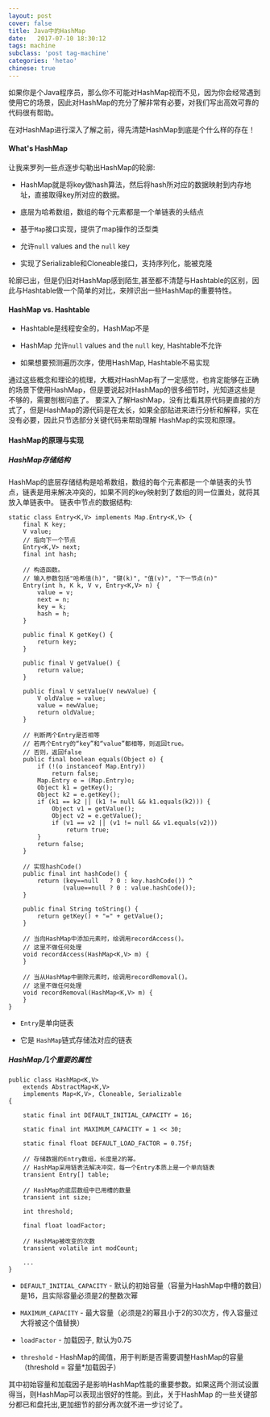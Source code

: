 ```yaml
---
layout: post
cover: false
title: Java中的HashMap 
date:   2017-07-10 18:30:12
tags: machine
subclass: 'post tag-machine'
categories: 'hetao'
chinese: true
---
```


如果你是个Java程序员，那么你不可能对HashMap视而不见，因为你会经常遇到使用它的场景，因此对HashMap的充分了解非常有必要，对我们写出高效可靠的代码很有帮助。

在对HashMap进行深入了解之前，得先清楚HashMap到底是个什么样的存在！

#### What's HashMap

让我来罗列一些点逐步勾勒出HashMap的轮廓:

* HashMap就是将key做hash算法，然后将hash所对应的数据映射到内存地址，直接取得key所对应的数据。

* 底层为哈希数组，数组的每个元素都是一个单链表的头结点

* 基于`Map`接口实现，提供了map操作的泛型类

* 允许`null` values and the `null` key 

* 实现了Serializable和Cloneable接口，支持序列化，能被克隆


轮廓已出，但是仍旧对HashMap感到陌生,甚至都不清楚与Hashtable的区别，因此与Hashtable做一个简单的对比，来辨识出一些HashMap的重要特性。

#### HashMap vs. Hashtable

* Hashtable是线程安全的，HashMap不是

* HashMap 允许`null` values and the `null` key, Hashtable不允许

* 如果想要预测遍历次序，使用HashMap, Hashtable不易实现

通过这些概念和理论的梳理，大概对HashMap有了一定感觉，也肯定能够在正确的场景下使用HashMap，但是要说起对HashMap的很多细节时，光知道这些是不够的，需要刨根问底了。
要深入了解HashMap，没有比看其原代码更直接的方式了，但是HashMap的源代码是在太长，如果全部贴进来进行分析和解释，实在没有必要，因此只节选部分关键代码来帮助理解
HashMap的实现和原理。

#### HashMap的原理与实现

##### HashMap存储结构

HashMap的底层存储结构是哈希数组，数组的每个元素都是一个单链表的头节点，链表是用来解决冲突的，如果不同的key映射到了数组的同一位置处，就将其放入单链表中。
链表中节点的数据结构:

```
static class Entry<K,V> implements Map.Entry<K,V> {    
    final K key;    
    V value;    
    // 指向下一个节点    
    Entry<K,V> next;    
    final int hash;    
  
    // 构造函数。    
    // 输入参数包括"哈希值(h)", "键(k)", "值(v)", "下一节点(n)"    
    Entry(int h, K k, V v, Entry<K,V> n) {    
        value = v;    
        next = n;    
        key = k;    
        hash = h;    
    }    
  
    public final K getKey() {    
        return key;    
    }    
  
    public final V getValue() {    
        return value;    
    }    
  
    public final V setValue(V newValue) {    
        V oldValue = value;    
        value = newValue;    
        return oldValue;    
    }    
  
    // 判断两个Entry是否相等    
    // 若两个Entry的“key”和“value”都相等，则返回true。    
    // 否则，返回false    
    public final boolean equals(Object o) {    
        if (!(o instanceof Map.Entry))    
            return false;    
        Map.Entry e = (Map.Entry)o;    
        Object k1 = getKey();    
        Object k2 = e.getKey();    
        if (k1 == k2 || (k1 != null && k1.equals(k2))) {    
            Object v1 = getValue();    
            Object v2 = e.getValue();    
            if (v1 == v2 || (v1 != null && v1.equals(v2)))    
                return true;    
        }    
        return false;    
    }    
  
    // 实现hashCode()    
    public final int hashCode() {    
        return (key==null   ? 0 : key.hashCode()) ^    
               (value==null ? 0 : value.hashCode());    
    }    
  
    public final String toString() {    
        return getKey() + "=" + getValue();    
    }    
  
    // 当向HashMap中添加元素时，绘调用recordAccess()。    
    // 这里不做任何处理    
    void recordAccess(HashMap<K,V> m) {    
    }  
  
    // 当从HashMap中删除元素时，绘调用recordRemoval()。    
    // 这里不做任何处理    
    void recordRemoval(HashMap<K,V> m) {    
    }
} 

```

* `Entry`是单向链表

* 它是 `HashMap`链式存储法对应的链表


##### HashMap几个重要的属性

```
public class HashMap<K,V>    
    extends AbstractMap<K,V>    
    implements Map<K,V>, Cloneable, Serializable    
{    
   
    static final int DEFAULT_INITIAL_CAPACITY = 16;    
   
    static final int MAXIMUM_CAPACITY = 1 << 30;    
   
    static final float DEFAULT_LOAD_FACTOR = 0.75f;    
   
    // 存储数据的Entry数组，长度是2的幂。    
    // HashMap采用链表法解决冲突，每一个Entry本质上是一个单向链表    
    transient Entry[] table;    
   
    // HashMap的底层数组中已用槽的数量    
    transient int size;    
   
    int threshold;
   
    final float loadFactor;    
   
    // HashMap被改变的次数    
    transient volatile int modCount; 
    
    ...
}

```

* `DEFAULT_INITIAL_CAPACITY` - 默认的初始容量（容量为HashMap中槽的数目）是16，且实际容量必须是2的整数次幂

* `MAXIMUM_CAPACITY` - 最大容量（必须是2的幂且小于2的30次方，传入容量过大将被这个值替换）

* `loadFactor` - 加载因子, 默认为0.75

* `threshold` - HashMap的阈值，用于判断是否需要调整HashMap的容量（threshold = 容量*加载因子）

其中初始容量和加载因子是影响HashMap性能的重要参数。如果这两个测试设置得当，则HashMap可以表现出很好的性能。到此，关于HashMap
的一些关键部分都已和盘托出,更加细节的部分再次就不进一步讨论了。








